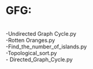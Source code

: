# GFG:
<br>
-Undirected Graph Cycle.py
<br>
-Rotten Oranges.py
<br>
-Find_the_number_of_islands.py
<br>
-Topological_sort.py
<br>
- Directed_Graph_Cycle.py


